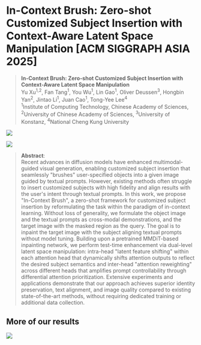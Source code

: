 # In-Context Brush: Zero-shot Customized Subject Insertion with Context-Aware Latent Space Manipulation [ACM SIGGRAPH ASIA 2025]

> **In-Context Brush: Zero-shot Customized Subject Insertion with Context-Aware Latent Space Manipulation**<br>
> Yu Xu<sup>1,2</sup>, Fan Tang<sup>1</sup>, You Wu<sup>1</sup>, Lin Gao<sup>1</sup>, Oliver Deussen<sup>3</sup>, Hongbin Yan<sup>2</sup>, Jintao Li<sup>1</sup>, Juan Cao<sup>1</sup>, Tong-Yee Lee<sup>4</sup> <br>
> <sup>1</sup>Institute of Computing Technology, Chinese Academy of Sciences, <sup>2</sup>University of Chinese Academy of Sciences, <sup>3</sup>University of Konstanz, <sup>4</sup>National Cheng Kung University

![](assets/teaser.png)

<a href='https://arxiv.org/abs/2505.20271'><img src='https://img.shields.io/badge/ArXiv-2505.20271-red'></a> 

>**Abstract**: <br>
>Recent advances in diffusion models have enhanced multimodal-guided visual generation, enabling customized subject insertion that seamlessly "brushes" user-specified objects into a given image guided by textual prompts. However, existing methods often struggle to insert customized subjects with high fidelity and align results with the user's intent through textual prompts. In this work, we propose "In-Context Brush", a zero-shot framework for customized subject insertion by reformulating the task within the paradigm of in-context learning. Without loss of generality, we formulate the object image and the textual prompts as cross-modal demonstrations, and the target image with the masked region as the query. The goal is to inpaint the target image with the subject aligning textual prompts without model tuning. Building upon a pretrained MMDiT-based inpainting network, we perform test-time enhancement via dual-level latent space manipulation: intra-head "latent feature shifting" within each attention head that dynamically shifts attention outputs to reflect the desired subject semantics and inter-head "attention reweighting" across different heads that amplifies prompt controllability through differential attention prioritization. Extensive experiments and applications demonstrate that our approach achieves superior identity preservation, text alignment, and image quality compared to existing state-of-the-art methods, without requiring dedicated training or additional data collection.

## More of our results
![](assets/more_results.png)
